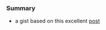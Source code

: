 
### Summary

* a gist based on this excellent [post](https://blog.rcook.org/blog/2020/traits-and-polymorphism-rust/)
